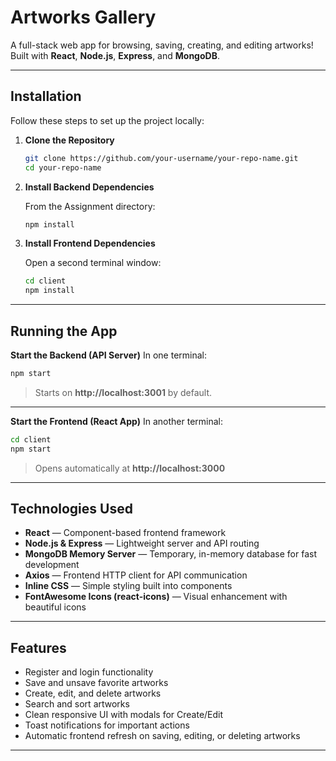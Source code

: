 
# Artworks Gallery

A full-stack web app for browsing, saving, creating, and editing artworks!  
Built with **React**, **Node.js**, **Express**, and **MongoDB**.

---

## Installation

Follow these steps to set up the project locally:

1. **Clone the Repository**

   ```bash
   git clone https://github.com/your-username/your-repo-name.git
   cd your-repo-name
   ```

2. **Install Backend Dependencies**

   From the Assignment directory:
   ```bash
   npm install
   ```

3. **Install Frontend Dependencies**

   Open a second terminal window:

   ```bash
   cd client
   npm install
   ```

---

## Running the App

**Start the Backend (API Server)**
In one terminal:

```bash
npm start
```
> Starts on **http://localhost:3001** by default.

---

**Start the Frontend (React App)**
In another terminal:

```bash
cd client
npm start
```
> Opens automatically at **http://localhost:3000**

---

## Technologies Used

- **React** — Component-based frontend framework
- **Node.js & Express** — Lightweight server and API routing
- **MongoDB Memory Server** — Temporary, in-memory database for fast development
- **Axios** — Frontend HTTP client for API communication
- **Inline CSS** — Simple styling built into components
- **FontAwesome Icons (react-icons)** — Visual enhancement with beautiful icons

---

## Features

- Register and login functionality
- Save and unsave favorite artworks
- Create, edit, and delete artworks
- Search and sort artworks
- Clean responsive UI with modals for Create/Edit
- Toast notifications for important actions
- Automatic frontend refresh on saving, editing, or deleting artworks

---
